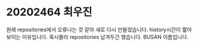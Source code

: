 # 20202464 최우진
원래 repositories에서 오류나는 것 같아 새로 다시 만들었습니다. history시간이 짧아 보이는 이유입니다.
혹시몰라 repositories 남겨두긴 했습니다. BUSAN 이름입니다.
